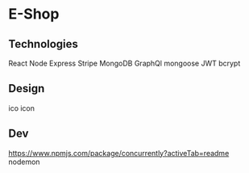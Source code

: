 # E-Shop

## Technologies 
React 
Node
Express
Stripe
MongoDB
GraphQl
mongoose
JWT
bcrypt

## Design

ico icon
<!-- <a href="https://iconscout.com/icons/cloth" class="text-underline font-size-sm" target="_blank">Cloth</a> by <a href="https://iconscout.com/contributors/chamedesign" class="text-underline font-size-sm">Chamestudio</a> on <a href="https://iconscout.com" class="text-underline font-size-sm">IconScout</a> -->


## Dev

https://www.npmjs.com/package/concurrently?activeTab=readme
nodemon

